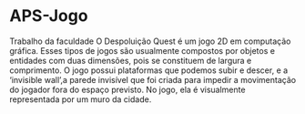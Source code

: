 # APS-Jogo
Trabalho da faculdade
O Despoluição Quest é um jogo 2D em computação gráfica. Esses tipos de jogos são usualmente compostos por objetos e entidades com duas dimensões, pois se constituem de largura e comprimento. O jogo possui plataformas que podemos subir e descer, e a ‘invisible wall’,a parede invisível que foi criada para impedir a movimentação do jogador fora do espaço previsto. No jogo, ela é visualmente representada por um muro da cidade. 
